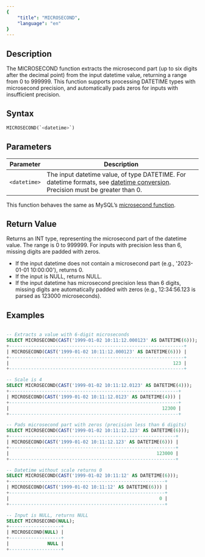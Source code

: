 ```yaml
---
{
    "title": "MICROSECOND",
    "language": "en"
}
---
```


## Description

The MICROSECOND function extracts the microsecond part (up to six digits after the decimal point) from the input datetime value, returning a range from 0 to 999999. This function supports processing DATETIME types with microsecond precision, and automatically pads zeros for inputs with insufficient precision.

## Syntax

```sql
MICROSECOND(`<datetime>`)
```

## Parameters

| Parameter | Description |
| --------- | ----------- |
| `<datetime>` | The input datetime value, of type DATETIME. For datetime formats, see [datetime conversion](../../../../../current/sql-manual/basic-element/sql-data-types/conversion/datetime-conversion). Precision must be greater than 0. |

This function behaves the same as MySQL’s [microsecond function](https://dev.mysql.com/doc/refman/8.4/en/date-and-time-functions.html#function_microsecond).

## Return Value

Returns an INT type, representing the microsecond part of the datetime value. The range is 0 to 999999. For inputs with precision less than 6, missing digits are padded with zeros.

- If the input datetime does not contain a microsecond part (e.g., '2023-01-01 10:00:00'), returns 0.
- If the input is NULL, returns NULL.
- If the input datetime has microsecond precision less than 6 digits, missing digits are automatically padded with zeros (e.g., 12:34:56.123 is parsed as 123000 microseconds).

## Examples

```sql

-- Extracts a value with 6-digit microseconds
SELECT MICROSECOND(CAST('1999-01-02 10:11:12.000123' AS DATETIME(6)));
+----------------------------------------------------------------+
| MICROSECOND(CAST('1999-01-02 10:11:12.000123' AS DATETIME(6))) |
+----------------------------------------------------------------+
|                                                            123 |
+----------------------------------------------------------------+

-- Scale is 4
SELECT MICROSECOND(CAST('1999-01-02 10:11:12.0123' AS DATETIME(4)));
+--------------------------------------------------------------+
| MICROSECOND(CAST('1999-01-02 10:11:12.0123' AS DATETIME(4))) |
+--------------------------------------------------------------+
|                                                        12300 |
+--------------------------------------------------------------+

-- Pads microsecond part with zeros (precision less than 6 digits)
SELECT MICROSECOND(CAST('1999-01-02 10:11:12.123' AS DATETIME(6)));
+-------------------------------------------------------------+
| MICROSECOND(CAST('1999-01-02 10:11:12.123' AS DATETIME(6))) |
+-------------------------------------------------------------+
|                                                      123000 |
+-------------------------------------------------------------+

-- Datetime without scale returns 0
SELECT MICROSECOND(CAST('1999-01-02 10:11:12' AS DATETIME(6)));
+---------------------------------------------------------+
| MICROSECOND(CAST('1999-01-02 10:11:12' AS DATETIME(6))) |
+---------------------------------------------------------+
|                                                       0 |
+---------------------------------------------------------+

-- Input is NULL, returns NULL
SELECT MICROSECOND(NULL);
+-------------------+
| MICROSECOND(NULL) |
+-------------------+
|              NULL |
+-------------------+

```
